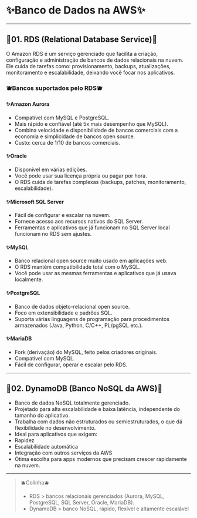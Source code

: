 # ✨Banco de Dados na AWS✨

---

## 🌸01. RDS (Relational Database Service)🌸
O Amazon RDS é um serviço gerenciado que facilita a criação, configuração e administração de bancos de dados relacionais na nuvem. Ele cuida de tarefas como: provisionamento, backups, atualizações, monitoramento e escalabilidade, deixando você focar nos aplicativos.

### 🫐Bancos suportados pelo RDS🫐

#### ✨Amazon Aurora
- Compatível com MySQL e PostgreSQL.
- Mais rápido e confiável (até 5x mais desempenho que MySQL).
- Combina velocidade e disponibilidade de bancos comerciais com a economia e simplicidade de bancos open source.
- Custo: cerca de 1/10 de bancos comerciais.

#### ✨Oracle
- Disponível em várias edições.
- Você pode usar sua licença própria ou pagar por hora.
- O RDS cuida de tarefas complexas (backups, patches, monitoramento, escalabilidade).

#### ✨Microsoft SQL Server
- Fácil de configurar e escalar na nuvem.
- Fornece acesso aos recursos nativos do SQL Server.
- Ferramentas e aplicativos que já funcionam no SQL Server local funcionam no RDS sem ajustes.

#### ✨MySQL
- Banco relacional open source muito usado em aplicações web.
- O RDS mantém compatibilidade total com o MySQL.
- Você pode usar as mesmas ferramentas e aplicativos que já usava localmente.

#### ✨PostgreSQL
- Banco de dados objeto-relacional open source.
- Foco em extensibilidade e padrões SQL.
- Suporta várias linguagens de programação para procedimentos armazenados (Java, Python, C/C++, PL/pgSQL etc.).

#### ✨MariaDB
- Fork (derivação) do MySQL, feito pelos criadores originais.
- Compatível com MySQL.
- Fácil de configurar, operar e escalar pelo RDS.

---

## 🌸02. DynamoDB (Banco NoSQL da AWS)🌸
- Banco de dados NoSQL totalmente gerenciado.
- Projetado para alta escalabilidade e baixa latência, independente do tamanho do aplicativo.
- Trabalha com dados não estruturados ou semiestruturados, o que dá flexibilidade no desenvolvimento.
- Ideal para aplicativos que exigem:
- Rapidez
- Escalabilidade automática
- Integração com outros serviços da AWS
- Ótima escolha para apps modernos que precisam crescer rapidamente na nuvem.

---

> 🫐Colinha🫐
> - RDS > bancos relacionais gerenciados (Aurora, MySQL, PostgreSQL, SQL Server, Oracle, MariaDB).
> - DynamoDB > banco NoSQL, rápido, flexível e altamente escalável
